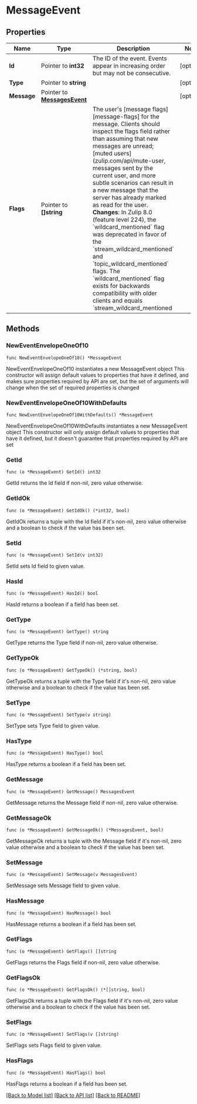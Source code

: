 # MessageEvent

## Properties

Name | Type | Description | Notes
------------ | ------------- | ------------- | -------------
**Id** | Pointer to **int32** | The ID of the event. Events appear in increasing order but may not be consecutive.  | [optional] 
**Type** | Pointer to **string** |  | [optional] 
**Message** | Pointer to [**MessagesEvent**](MessagesEvent.md) |  | [optional] 
**Flags** | Pointer to **[]string** | The user&#39;s [message flags][message-flags] for the message.  Clients should inspect the flags field rather than assuming that new messages are unread; [muted users](zulip.com/api/mute-user, messages sent by the current user, and more subtle scenarios can result in a new message that the server has already marked as read for the user.  **Changes**: In Zulip 8.0 (feature level 224), the &#x60;wildcard_mentioned&#x60; flag was deprecated in favor of the &#x60;stream_wildcard_mentioned&#x60; and &#x60;topic_wildcard_mentioned&#x60; flags. The &#x60;wildcard_mentioned&#x60; flag exists for backwards compatibility with older clients and equals &#x60;stream_wildcard_mentioned || topic_wildcard_mentioned&#x60;. Clients supporting older server versions should treat this field as a previous name for the &#x60;stream_wildcard_mentioned&#x60; flag as topic wildcard mentions were not available prior to this feature level.  [message-flags]: /api/update-message-flags#available-flags  | [optional] 

## Methods

### NewEventEnvelopeOneOf10

`func NewEventEnvelopeOneOf10() *MessageEvent`

NewEventEnvelopeOneOf10 instantiates a new MessageEvent object
This constructor will assign default values to properties that have it defined,
and makes sure properties required by API are set, but the set of arguments
will change when the set of required properties is changed

### NewEventEnvelopeOneOf10WithDefaults

`func NewEventEnvelopeOneOf10WithDefaults() *MessageEvent`

NewEventEnvelopeOneOf10WithDefaults instantiates a new MessageEvent object
This constructor will only assign default values to properties that have it defined,
but it doesn't guarantee that properties required by API are set

### GetId

`func (o *MessageEvent) GetId() int32`

GetId returns the Id field if non-nil, zero value otherwise.

### GetIdOk

`func (o *MessageEvent) GetIdOk() (*int32, bool)`

GetIdOk returns a tuple with the Id field if it's non-nil, zero value otherwise
and a boolean to check if the value has been set.

### SetId

`func (o *MessageEvent) SetId(v int32)`

SetId sets Id field to given value.

### HasId

`func (o *MessageEvent) HasId() bool`

HasId returns a boolean if a field has been set.

### GetType

`func (o *MessageEvent) GetType() string`

GetType returns the Type field if non-nil, zero value otherwise.

### GetTypeOk

`func (o *MessageEvent) GetTypeOk() (*string, bool)`

GetTypeOk returns a tuple with the Type field if it's non-nil, zero value otherwise
and a boolean to check if the value has been set.

### SetType

`func (o *MessageEvent) SetType(v string)`

SetType sets Type field to given value.

### HasType

`func (o *MessageEvent) HasType() bool`

HasType returns a boolean if a field has been set.

### GetMessage

`func (o *MessageEvent) GetMessage() MessagesEvent`

GetMessage returns the Message field if non-nil, zero value otherwise.

### GetMessageOk

`func (o *MessageEvent) GetMessageOk() (*MessagesEvent, bool)`

GetMessageOk returns a tuple with the Message field if it's non-nil, zero value otherwise
and a boolean to check if the value has been set.

### SetMessage

`func (o *MessageEvent) SetMessage(v MessagesEvent)`

SetMessage sets Message field to given value.

### HasMessage

`func (o *MessageEvent) HasMessage() bool`

HasMessage returns a boolean if a field has been set.

### GetFlags

`func (o *MessageEvent) GetFlags() []string`

GetFlags returns the Flags field if non-nil, zero value otherwise.

### GetFlagsOk

`func (o *MessageEvent) GetFlagsOk() (*[]string, bool)`

GetFlagsOk returns a tuple with the Flags field if it's non-nil, zero value otherwise
and a boolean to check if the value has been set.

### SetFlags

`func (o *MessageEvent) SetFlags(v []string)`

SetFlags sets Flags field to given value.

### HasFlags

`func (o *MessageEvent) HasFlags() bool`

HasFlags returns a boolean if a field has been set.


[[Back to Model list]](../README.md#documentation-for-models) [[Back to API list]](../README.md#documentation-for-api-endpoints) [[Back to README]](../README.md)


